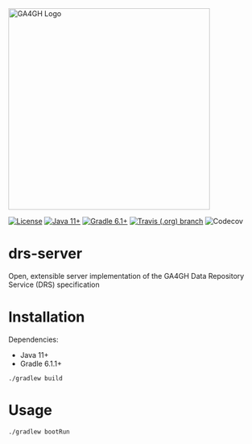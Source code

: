 <img src="https://www.ga4gh.org/wp-content/themes/ga4gh-theme/gfx/GA-logo-horizontal-tag-RGB.svg" alt="GA4GH Logo" style="width: 400px;"/>

[![License](https://img.shields.io/badge/License-Apache%202.0-blue.svg?style=flat-square)](https://opensource.org/licenses/Apache-2.0)
[![Java 11+](https://img.shields.io/badge/java-11+-blue.svg?style=flat-square)](https://www.java.com)
[![Gradle 6.1+](https://img.shields.io/badge/gradle-6.1+-blue.svg?style=flat-square)](https://gradle.org/)
[![Travis (.org) branch](https://img.shields.io/travis/ga4gh/drs-server/master.svg?style=flat-square)](https://travis-ci.org/ga4gh/drs-server)
![Codecov](https://img.shields.io/codecov/c/github/ga4gh/drs-server?style=flat-square)

# drs-server
Open, extensible server implementation of the GA4GH Data Repository Service (DRS) specification

# Installation

Dependencies:
* Java 11+
* Gradle 6.1.1+

```
./gradlew build
```

# Usage

```
./gradlew bootRun
```